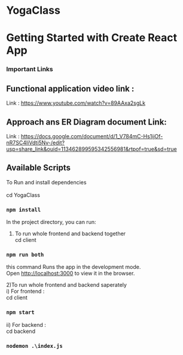 # YogaClass
# Getting Started with Create React App
### Important Links
## Functional application video link : 
Link : https://www.youtube.com/watch?v=89AAxa2sgLk
## Approach ans ER Diagram document Link: 
Link : https://docs.google.com/document/d/1_V784mC-Hs1ijOf-nR7SC4IiVdti5Nv-/edit?usp=share_link&ouid=113462899595342556981&rtpof=true&sd=true

## Available Scripts
To Run and install dependencies</br></br>
cd YogaClass
### `npm install`

In the project directory, you can run:
1) To run whole frontend and backend together</br>
cd client
### `npm run both`

this command Runs the app in the development mode.\
Open [http://localhost:3000](http://localhost:3000) to view it in the browser.

2)To run whole frontend and backend saperately</br>
i) For frontend :</br>
cd client
### `npm start`

ii) For backend :</br>
cd backend
### `nodemon .\index.js`
